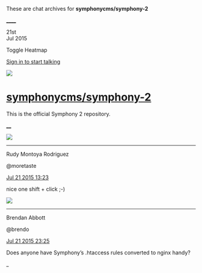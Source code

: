These are chat archives for **symphonycms/symphony-2**

[__](/symphonycms/symphony-2/archives/2015/07/22)[__](/symphonycms/symphony-2/archives/2015/07/20)

21st  
Jul 2015

Toggle Heatmap

[Sign in to start talking](/login?action=login&button=archive-login)

![](https://avatars-02.gitter.im/group/iv/3/57542c45c43b8c601977197e?s=48)

#  [symphonycms/symphony-2](/symphonycms/symphony-2)

This is the official Symphony 2 repository.

[ __](/orgs/symphonycms/rooms "More symphonycms rooms")

![](https://avatars2.githubusercontent.com/u/857982?v=3&s=30)

____

Rudy Montoya Rodriguez

@moretaste

[Jul 21 2015
13:23](https://gitter.im/symphonycms/symphony-2?at=55ae47d1ea4b0b3b25a50a98)

nice one shift + click ;-)

![](https://avatars2.githubusercontent.com/u/69268?v=3&s=30)

____

Brendan Abbott

@brendo

[Jul 21 2015
23:25](https://gitter.im/symphonycms/symphony-2?at=55aed4de14ea54755e72bfea)

Does anyone have Symphony’s .htaccess rules converted to nginx handy?

_

